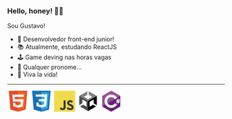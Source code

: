 ### Hello, honey! 🌈💬
Sou Gustavo!

- 📝 Desenvolvedor front-end junior!
- 📚 Atualmente, estudando ReactJS
- 🕹 Game deving nas horas vagas
- 🌻 Qualquer pronome...
- 🎠 Viva la vida!
<hr>
<div>
  <img src='https://github.com/devicons/devicon/blob/master/icons/html5/html5-original.svg' alt='...' width='50px'>
  <img src='https://github.com/devicons/devicon/blob/master/icons/css3/css3-original.svg' alt='...' width='50px'>
  <img src='https://github.com/devicons/devicon/blob/master/icons/javascript/javascript-original.svg' alt='...' width='50px'>
  <img src='https://github.com/devicons/devicon/blob/master/icons/unity/unity-original.svg' alt='...' width='50px'>
  <img src='https://github.com/devicons/devicon/blob/master/icons/csharp/csharp-original.svg' alt='...' width='50px'>
</div>

